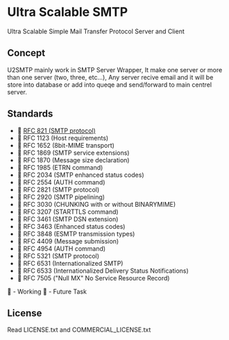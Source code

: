 # Ultra Scalable SMTP
Ultra Scalable Simple Mail Transfer Protocol Server and Client

## Concept
U2SMTP mainly work in SMTP Server Wrapper, It make one server or more than one server (two, three, etc...), Any server recive email and it will be store into database or add into queqe and send/forward to main centrel server.

## Standards
- 🚀 [RFC 821 (SMTP protocol)](https://datatracker.ietf.org/doc/html/rfc821)
- 🔮 RFC 1123 (Host requirements)
- 🔮 RFC 1652 (8bit-MIME transport)
- 🔮 RFC 1869 (SMTP service extensions)
- 🔮 RFC 1870 (Message size declaration)
- 🔮 RFC 1985 (ETRN command)
- 🔮 RFC 2034 (SMTP enhanced status codes)
- 🔮 RFC 2554 (AUTH command)
- 🔮 RFC 2821 (SMTP protocol)
- 🔮 RFC 2920 (SMTP pipelining)
- 🔮 RFC 3030 (CHUNKING with or without BINARYMIME)
- 🔮 RFC 3207 (STARTTLS command)
- 🔮 RFC 3461 (SMTP DSN extension)
- 🔮 RFC 3463 (Enhanced status codes)
- 🔮 RFC 3848 (ESMTP transmission types)
- 🔮 RFC 4409 (Message submission)
- 🔮 RFC 4954 (AUTH command)
- 🔮 RFC 5321 (SMTP protocol)
- 🔮 RFC 6531 (Internationalized SMTP)
- 🔮 RFC 6533 (Internationalized Delivery Status Notifications)
- 🔮 RFC 7505 ("Null MX" No Service Resource Record)

🚀 - Working
🔮 - Future Task

## License
Read LICENSE.txt and COMMERCIAL_LICENSE.txt
